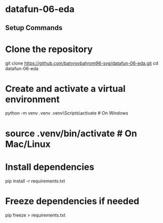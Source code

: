 # datafun-06-eda
## Setup Commands
# Clone the repository
git clone https://github.com/batyrovbahrom96-svg/datafun-06-eda.git
cd datafun-06-eda

# Create and activate a virtual environment
python -m venv .venv
.venv\Scripts\activate   # On Windows
# source .venv/bin/activate   # On Mac/Linux

# Install dependencies
pip install -r requirements.txt

# Freeze dependencies if needed
pip freeze > requirements.txt
